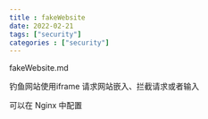 ```yaml
---
title : fakeWebsite
date: 2022-02-21
tags: ["security"]
categories : ["security"]
---
```


fakeWebsite.md

钓鱼网站使用iframe 请求网站嵌入、拦截请求或者输入

可以在 Nginx 中配置

